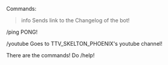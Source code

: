 Commands:

>info
Sends link to the Changelog of the bot!

/ping
PONG!

/youtube
Goes to TTV_SKELTON_PHOENIX's youtube channel!

There are the commands! Do /help!

